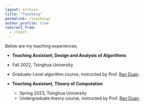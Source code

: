 ```yaml
---
layout: archive
title: "Teaching"
permalink: /teaching/
author_profile: true
redirect_from:
  - /teach
---
```


Below are my teaching experiences.

- **Teaching Assistant, Design and Analysis of Algorithms**
- Fall 2022, Tsinghua University
  
- Graduate-Level algorithm course, instructed by Prof. [Ran Duan](https://iiis.tsinghua.edu.cn/duanr/).
- **Teaching Assistant, Theory of Computation**
  - Spring 2023, Tsinghua University
  - Undergraduate theory course, instructed by Prof. [Ran Duan](https://iiis.tsinghua.edu.cn/duanr/).